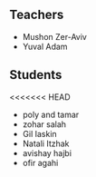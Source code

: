 ## Teachers
 - Mushon Zer-Aviv
 - Yuval Adam

 
## Students
<<<<<<< HEAD
 - poly and tamar
 - zohar salah
 - Gil Iaskin
 - Natali Itzhak
 - avishay hajbi
 - ofir agahi

